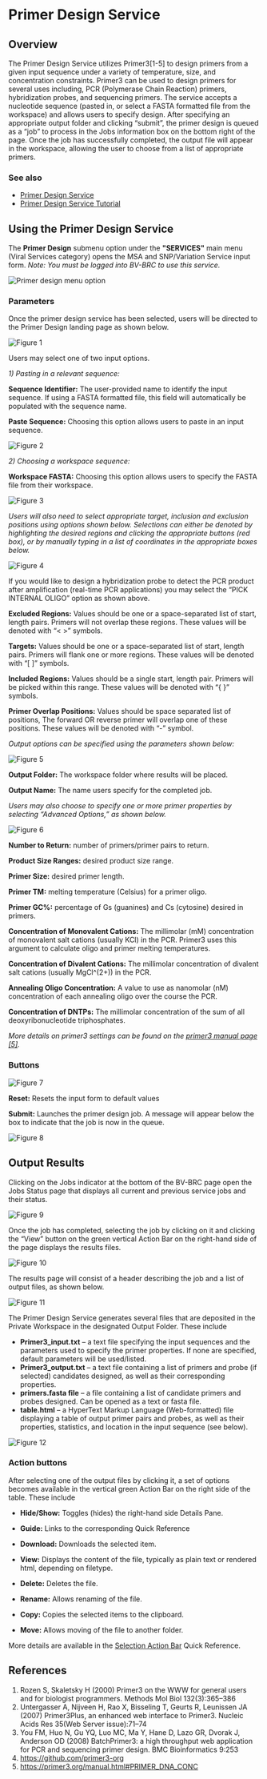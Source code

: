 # Primer Design Service

## Overview
The Primer Design Service utilizes Primer3[1-5] to design primers from a given input sequence under a variety of temperature, size, and concentration constraints. Primer3 can be used to design primers for several uses including, PCR (Polymerase Chain Reaction) primers, hybridization probes, and sequencing primers. The service accepts a nucleotide sequence (pasted in, or select a FASTA formatted file from the workspace) and allows users to specify design. After specifying an appropriate output folder and clicking “submit”, the primer design is queued as a “job” to process in the Jobs information box on the bottom right of the page. Once the job has successfully completed, the output file will appear in the workspace, allowing the user to choose from a list of appropriate primers. 

### See also
* [Primer Design Service](https://beta.bv-brc.org/app/PrimerDesign)
* [Primer Design Service Tutorial](../../tutorial/primer_design.html)

## Using the Primer Design Service

The **Primer Design** submenu option under the **"SERVICES"** main menu (Viral Services category) opens the MSA and SNP/Variation Service input form. *Note: You must be logged into BV-BRC to use this service.*

![Primer design menu option](../images/bv_services_menu.png) 

### Parameters

Once the primer design service has been selected, users will be directed to the Primer Design landing page as shown below. 

![Figure 1](../images/primer_Picture1.png "Figure 1") 

Users may select one of two input options. 

*1\) Pasting in a relevant sequence:* 

**Sequence Identifier:** The user-provided name to identify the input sequence. If using a FASTA formatted file, this field will automatically be populated with the sequence name. 

**Paste Sequence:** Choosing this option allows users to paste in an input sequence. 

![Figure 2](../images/primer_Picture2.png "Figure 2")

*2\) Choosing a workspace sequence:*

**Workspace FASTA:** Choosing this option allows users to specify the FASTA file from their workspace. 

![Figure 3](../images/primer_Picture3.png "Figure 3")

*Users will also need to select appropriate target, inclusion and exclusion positions using options shown below. Selections can either be denoted by highlighting the desired regions and clicking the appropriate buttons (red box), or by manually typing in a list of coordinates in the appropriate boxes below.* 

![Figure 4](../images/primer_Picture4.png "Figure 4")

If you would like to design a hybridization probe to detect the PCR product after amplification (real-time PCR applications) you may select the “PICK INTERNAL OLIGO” option as shown above. 

**Excluded Regions:** Values should be one or a space-separated list of start, length pairs. Primers will not overlap these regions. These values will be denoted with “< >” symbols.

**Targets:** Values should be one or a space-separated list of start, length pairs. Primers will flank one or more regions. These values will be denoted with “[ ]” symbols.

**Included Regions:** Values should be a single start, length pair. Primers will be picked within this range. These values will be denoted with “{ }” symbols.

**Primer Overlap Positions:** Values should be space separated list of positions, The forward OR reverse primer will overlap one of these positions. These values will be denoted with “-” symbol. 

*Output options can be specified using the parameters shown below:*  

![Figure 5](../images/primer_Picture5.png "Figure 5")

**Output Folder:** The workspace folder where results will be placed.

**Output Name:** The name users specify for the completed job. 

  *Users may also choose to specify one or more primer properties by selecting “Advanced Options,” as shown below.*

![Figure 6](../images/primer_Picture6.png "Figure 6")

**Number to Return:** number of primers/primer pairs to return.

**Product Size Ranges:** desired product size range.

**Primer Size:** desired primer length. 

**Primer TM:** melting temperature (Celsius) for a primer oligo.  

**Primer GC%:** percentage of Gs (guanines) and Cs (cytosine) desired in primers.

**Concentration of Monovalent Cations:** The millimolar (mM) concentration of monovalent salt cations (usually KCl) in the PCR. Primer3 uses this argument to calculate oligo and primer melting temperatures.

**Concentration of Divalent Cations:** The millimolar concentration of divalent salt cations (usually MgCl^(2+)) in the PCR.

**Annealing Oligo Concentration:** A value to use as nanomolar (nM) concentration of each annealing oligo over the course the PCR.

**Concentration of DNTPs:** The millimolar concentration of the sum of all deoxyribonucleotide triphosphates.

*More details on primer3 settings can be found on the [primer3 manual page [5]](https://primer3.org/manual.html#PRIMER_DNA_CONC).* 

### Buttons

![Figure 7](../images/primer_Picture7.png "Figure 7")

**Reset:** Resets the input form to default values

**Submit:** Launches the primer design job. A message will appear below the box to indicate that the job is now in the queue. 

![Figure 8](../images/primer_Picture8.png "Figure 8")

## Output Results

Clicking on the Jobs indicator at the bottom of the BV-BRC page open the Jobs Status page that displays all current and previous service jobs and their status. 

![Figure 9](../images/primer_Picture9.png "Figure 9")

Once the job has completed, selecting the job by clicking on it and clicking the “View” button on the green vertical Action Bar on the right-hand side of the page displays the results files. 

![Figure 10](../images/primer_Picture10.png "Figure 10")

The results page will consist of a header describing the job and a list of output files, as shown below. 

![Figure 11](../images/primer_Picture11.png "Figure 11")

The Primer Design Service generates several files that are deposited in the Private Workspace in the designated Output Folder. These include

* **Primer3_input.txt** – a text file specifying the input sequences and the parameters used to specify the primer properties. If none are specified, default parameters will be used/listed. 
* **Primer3_output.txt** – a text file containing a list of primers and probe (if selected) candidates designed, as well as their corresponding properties. 
* **primers.fasta file** – a file containing a list of candidate primers and probes designed. Can be opened as a text or fasta file. 
* **table.html** – a HyperText Markup Language (Web-formatted) file displaying a table of output primer pairs and probes, as well as their properties, statistics, and location in the input sequence (see below). 
 

![Figure 12](../images/primer_Picture12.png "Figure 12")

### Action buttons

After selecting one of the output files by clicking it, a set of options becomes available in the vertical green Action Bar on the right side of the table. These include

* **Hide/Show:** Toggles (hides) the right-hand side Details Pane.

* **Guide:** Links to the corresponding Quick Reference

* **Download:** Downloads the selected item.

* **View:** Displays the content of the file, typically as plain text or rendered html, depending on filetype.

* **Delete:** Deletes the file.

* **Rename:** Allows renaming of the file.

* **Copy:** Copies the selected items to the clipboard.

* **Move:** Allows moving of the file to another folder.

More details are available in the [Selection Action Bar](../action_bar.html) Quick Reference.

## References

1.	Rozen S, Skaletsky H (2000) Primer3 on the WWW for general users and for biologist programmers. Methods Mol Biol 132(3):365–386
2.	Untergasser A, Nijveen H, Rao X, Bisseling T, Geurts R, Leunissen JA (2007) Primer3Plus, an enhanced web interface to Primer3. Nucleic Acids Res 35(Web Server issue):71–74
3.	You FM, Huo N, Gu YQ, Luo MC, Ma Y, Hane D, Lazo GR, Dvorak J, Anderson OD (2008) BatchPrimer3: a high throughput web application for PCR and sequencing primer design. BMC Bioinformatics 9:253
4.	https://github.com/primer3-org
5.	https://primer3.org/manual.html#PRIMER_DNA_CONC
